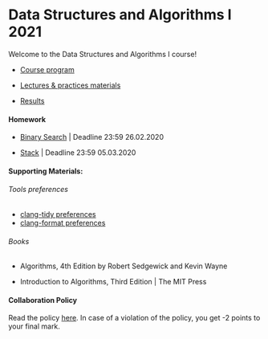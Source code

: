 # Data Structures and Algorithms I 2021

Welcome to the Data Structures and Algorithms I course! 


- [Course program](/program.md)

- [Lectures & practices materials](/materials/materials.md)

- [Results](https://docs.google.com/spreadsheets/d/1y64zLuW_gzcHhovapxaTmpZBLJJldIJtJb5paGbvseM/edit?usp=sharing)


#### Homework
- [Binary Search](https://contest.yandex.ru/contest/25231/standings) | Deadline 23:59 26.02.2020

- [Stack](https://contest.yandex.ru/contest/25286/standings/) | Deadline 23:59 05.03.2020

#### Supporting Materials:

###### Tools preferences

- [clang-tidy preferences](.clang-tidy)
- [clang-format preferences](.clang-format)

###### Books
- Algorithms, 4th Edition by Robert Sedgewick and Kevin Wayne

- Introduction to Algorithms, Third Edition | The MIT Press



#### Collaboration Policy

Read the policy [here](/collaboration-policy.md). In case of a violation of the policy, you get -2 points to your final mark.
